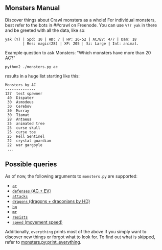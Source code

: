 Monsters Manual
---------------

Discover things about Crawl monsters as a whole!
For individual monsters, best refer to the bots in ##crawl on Freenode.
You can use `%?? yak` in there and be greeted with all the data, like so:
```
yak (Y) | Spd: 10 | HD: 7 | HP: 26-52 | AC/EV: 4/7 | Dam: 18
        | Res: magic(28) | XP: 205 | Sz: Large | Int: animal.
```

Example question to ask Monsters: "Which monsters have more than 20 AC?"

`python2 ./monsters.py ac`

results in a huge list starting like this:

```
Monsters by AC
--------------
127  test spawner
 40  Dispater
 30  Asmodeus
 30  Cerebov
 30  Murray
 30  Tiamat
 28  Antaeus
 25  animated tree
 25  curse skull
 25  curse toe
 25  Hell Sentinel
 22  crystal guardian
 22  war gargoyle
 ...
```

Possible queries
----------------
As of now, the following arguments to `monsters.py` are supported:

 - [`ac`](ac)
 - [`defenses` (AC + EV)](defenses)
 - [`attacks`](attacks)
 - [`dragons` (dragons + draconians by HD)](dragons)
 - [`hp`](hp)
 - [`mr`](mr)
 - [`resists`](resists)
 - [`speed` (movement speed)](speed)

Additionally, `everything` prints most of the above if you simply want to
discover new things or forgot what to look for. To find out what is skipped,
refer to [monsters.py:print_everything](monsters.py#L458).

